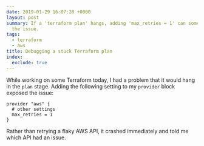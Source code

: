 ```yaml
---
date: 2019-01-29 16:07:28 +0000
layout: post
summary: If a 'terraform plan' hangs, adding 'max_retries = 1' can sometimes expose
  the issue.
tags:
  - terraform
  - aws
title: Debugging a stuck Terraform plan
index:
  exclude: true
---
```


While working on some Terraform today, I had a problem that it would hang in the `plan` stage.
Adding the following setting to my `provider` block exposed the issue:

```hcl
provider "aws" {
  # other settings
  max_retries = 1
}
```

Rather than retrying a flaky AWS API, it crashed immediately and told me which API had an issue.